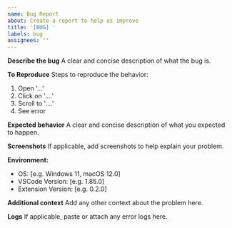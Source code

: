 ```yaml
---
name: Bug Report
about: Create a report to help us improve
title: '[BUG] '
labels: bug
assignees: ''
---
```


**Describe the bug**
A clear and concise description of what the bug is.

**To Reproduce**
Steps to reproduce the behavior:
1. Open '...'
2. Click on '....'
3. Scroll to '....'
4. See error

**Expected behavior**
A clear and concise description of what you expected to happen.

**Screenshots**
If applicable, add screenshots to help explain your problem.

**Environment:**
 - OS: [e.g. Windows 11, macOS 12.0]
 - VSCode Version: [e.g. 1.85.0]
 - Extension Version: [e.g. 0.2.0]

**Additional context**
Add any other context about the problem here.

**Logs**
If applicable, paste or attach any error logs here.
